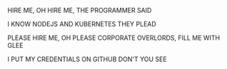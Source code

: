 HIRE ME, OH HIRE ME, THE PROGRAMMER SAID

I KNOW NODEJS AND KUBERNETES THEY PLEAD

PLEASE HIRE ME, OH PLEASE CORPORATE OVERLORDS, FILL ME WITH GLEE

I PUT MY CREDENTIALS ON GITHUB DON'T YOU SEE
